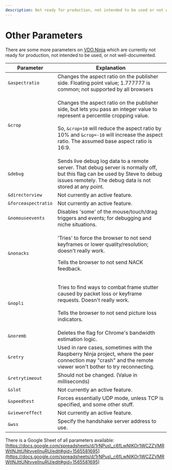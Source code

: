 ```yaml
---
description: Not ready for production, not intended to be used or not well-documented
---
```


# Other Parameters

There are some more parameters on [VDO.Ninja](https://vdo.ninja) which are currently not ready for production, not intended to be used, or not well-documented.

| Parameter           | Explanation                                                                                                                                                                                                                                                                                                          |
| ------------------- | -------------------------------------------------------------------------------------------------------------------------------------------------------------------------------------------------------------------------------------------------------------------------------------------------------------------- |
| `&aspectratio`      | Changes the aspect ratio on the publisher side. Floating point value; 1.777777 is common; not supported by all browsers                                                                                                                                                                                              |
| `&crop`             | <p>Changes the aspect ratio on the publisher side, but lets you pass an integer value to represent a percentile cropping value.<br><br>So, <code>&#x26;crop=10</code> will reduce the aspect ratio by 10% and <code>&#x26;crop=-10</code> will increase the aspect ratio. The assumed base aspect ratio is 16:9.</p> |
| `&debug`            | Sends live debug log data to a remote server. That debug server is normally off, but this flag can be used by Steve to debug issues remotely. The debug data is not stored at any point.                                                                                                                             |
| `&directorview`     | Not currently an active feature.                                                                                                                                                                                                                                                                                     |
| `&forceaspectratio` | Not currently an active feature.                                                                                                                                                                                                                                                                                     |
| `&nomouseevents`    | Disables 'some' of the mouse/touch/drag triggers and events; for debugging and niche situations.                                                                                                                                                                                                                     |
| `&nonacks`          | <p>'Tries' to force the browser to not send keyframes or lower quality/resolution; doesn't really work.</p><p></p><p>Tells the browser to not send NACK feedback.</p>                                                                                                                                                |
| `&nopli`            | <p>Tries to find ways to combat frame stutter caused by packet loss or keyframe requests. Doesn't really work.<br><br>Tells the browser to not send picture loss indicators.</p>                                                                                                                                     |
| `&noremb`           | Deletes the flag for Chrome's bandwidth estimation logic.                                                                                                                                                                                                                                                            |
| `&retry`            | Used in rare cases, sometimes with the Raspberry Ninja project, where the peer connection may "crash" and the remote viewer won't bother to try reconnecting.                                                                                                                                                        |
| `&retrytimeout`     | Should not be changed. (Value in milliseconds)                                                                                                                                                                                                                                                                       |
| `&slot`             | Not currently an active feature.                                                                                                                                                                                                                                                                                     |
| `&speedtest`        | Forces essentially UDP mode, unless TCP is specified, and some other stuff.                                                                                                                                                                                                                                          |
| `&viewereffect`     | Not currently an active feature.                                                                                                                                                                                                                                                                                     |
| `&wss`              | Specify the handshake server address to use.                                                                                                                                                                                                                                                                         |

There is a Google Sheet of all parameters available:\
[https://docs.google.com/spreadsheets/d/1rNPus\_c6fLwNIKOr1WCZZVMRWtlNJttUNtvvelInuRU/edit#gid=1565581695](https://docs.google.com/spreadsheets/d/1rNPus\_c6fLwNIKOr1WCZZVMRWtlNJttUNtvvelInuRU/edit#gid=1565581695)
